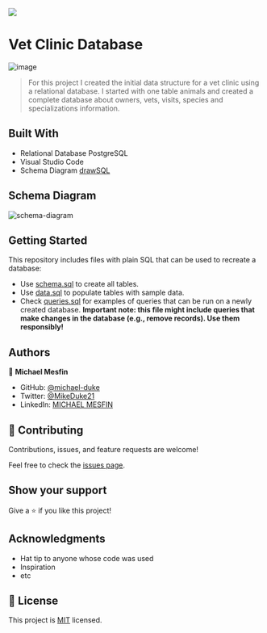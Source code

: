 ![](https://img.shields.io/badge/Microverse-blueviolet)
# Vet Clinic Database
![image](https://user-images.githubusercontent.com/84629565/196043203-bbecb6aa-9ed5-4262-a6b4-0785d5c79e46.png)
> For this project I created the initial data structure for a vet clinic using a relational database. I started with one table animals and created a complete database about owners, vets, visits, species and specializations information.

## Built With

- Relational Database PostgreSQL
- Visual Studio Code
- Schema Diagram [drawSQL](https://drawsql.app/)
## Schema Diagram

![schema-diagram](https://user-images.githubusercontent.com/84629565/197779768-f3cc781e-e690-479f-a6c6-243dd852721c.png)
## Getting Started

This repository includes files with plain SQL that can be used to recreate a database:

- Use [schema.sql](./schema.sql) to create all tables.
- Use [data.sql](./data.sql) to populate tables with sample data.
- Check [queries.sql](./queries.sql) for examples of queries that can be run on a newly created database. **Important note: this file might include queries that make changes in the database (e.g., remove records). Use them responsibly!**


## Authors

👤 **Michael Mesfin**

- GitHub: [@michael-duke](https://github.com/michael-duke)
- Twitter: [@MikeDuke21](https://twitter.com/MikeDuke21)
- LinkedIn: [MICHAEL MESFIN](https://linkedin.com/in/https://www.linkedin.com/in/michael-21-duke/)

## 🤝 Contributing

Contributions, issues, and feature requests are welcome!

Feel free to check the [issues page](../../issues/).

## Show your support

Give a ⭐️ if you like this project!

## Acknowledgments

- Hat tip to anyone whose code was used
- Inspiration
- etc

## 📝 License

This project is [MIT](./MIT.md) licensed.
